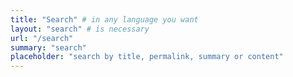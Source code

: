 ```yaml
---
title: "Search" # in any language you want
layout: "search" # is necessary
url: "/search"
summary: "search"
placeholder: "search by title, permalink, summary or content"
---
```


